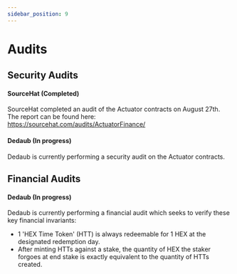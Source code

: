 ```yaml
---
sidebar_position: 9
---
```


# Audits

## Security Audits
#### SourceHat (Completed)
SourceHat completed an audit of the Actuator contracts on August 27th. The report can be found here: https://sourcehat.com/audits/ActuatorFinance/

#### Dedaub (In progress)
Dedaub is currently performing a security audit on the Actuator contracts. 

## Financial Audits
#### Dedaub (In progress)
Dedaub is currently performing a financial audit which seeks to verify these key financial invariants: 
- 1 'HEX Time Token' (HTT) is always redeemable for 1 HEX at the designated redemption day. 
- After minting HTTs against a stake, the quantity of HEX the staker forgoes at end stake is exactly equivalent to the quantity of HTTs created.
